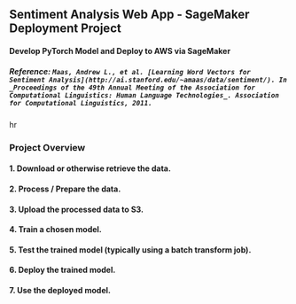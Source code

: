 ## Sentiment Analysis Web App - SageMaker Deployment Project
#### Develop PyTorch Model and Deploy to AWS via SageMaker

##### Reference: `Maas, Andrew L., et al. [Learning Word Vectors for Sentiment Analysis](http://ai.stanford.edu/~amaas/data/sentiment/). In _Proceedings of the 49th Annual Meeting of the Association for Computational Linguistics: Human Language Technologies_. Association for Computational Linguistics, 2011.`

hr

### Project Overview

#### 1. Download or otherwise retrieve the data.
#### 2. Process / Prepare the data.
#### 3. Upload the processed data to S3.
#### 4. Train a chosen model.
#### 5. Test the trained model (typically using a batch transform job).
#### 6. Deploy the trained model.
#### 7. Use the deployed model.
